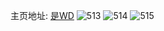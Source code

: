 主页地址: [是WD](https://weibo.com/u/2162408162) 
![513](https://wx4.sinaimg.cn/mw2000/80e3bae2gy1g02d8z8922j215o0rsqv5.jpg) 
![514](https://wx4.sinaimg.cn/mw2000/80e3bae2ly1fqk74s8sv9j20rs15oe81.jpg) 
![515](https://wx4.sinaimg.cn/mw2000/80e3bae2ly1fq7jcvarh2j20qo0qotf9.jpg) 
